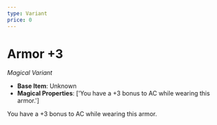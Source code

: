 ```yaml
---
type: Variant
price: 0
---
```

# Armor +3

*Magical Variant*

- **Base Item**: Unknown
- **Magical Properties**: ['You have a +3 bonus to AC while wearing this armor.']


You have a +3 bonus to AC while wearing this armor.